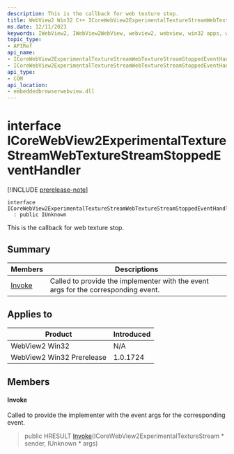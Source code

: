 ```yaml
---
description: This is the callback for web texture stop.
title: WebView2 Win32 C++ ICoreWebView2ExperimentalTextureStreamWebTextureStreamStoppedEventHandler
ms.date: 12/11/2023
keywords: IWebView2, IWebView2WebView, webview2, webview, win32 apps, win32, edge, ICoreWebView2, ICoreWebView2Controller, browser control, edge html, ICoreWebView2ExperimentalTextureStreamWebTextureStreamStoppedEventHandler
topic_type: 
- APIRef
api_name:
- ICoreWebView2ExperimentalTextureStreamWebTextureStreamStoppedEventHandler
- ICoreWebView2ExperimentalTextureStreamWebTextureStreamStoppedEventHandler.Invoke
api_type:
- COM
api_location:
- embeddedbrowserwebview.dll
---
```


# interface ICoreWebView2ExperimentalTextureStreamWebTextureStreamStoppedEventHandler

[!INCLUDE [prerelease-note](../includes/prerelease-note.md)]

```
interface ICoreWebView2ExperimentalTextureStreamWebTextureStreamStoppedEventHandler
  : public IUnknown
```

This is the callback for web texture stop.

## Summary

 Members                        | Descriptions
--------------------------------|---------------------------------------------
[Invoke](#invoke) | Called to provide the implementer with the event args for the corresponding event.

## Applies to

Product                         | Introduced
--------------------------------|---------------------------------------------
WebView2 Win32            |    N/A
WebView2 Win32 Prerelease |    1.0.1724

## Members

#### Invoke

Called to provide the implementer with the event args for the corresponding event.

> public HRESULT [Invoke](#invoke)(ICoreWebView2ExperimentalTextureStream * sender, IUnknown * args)

